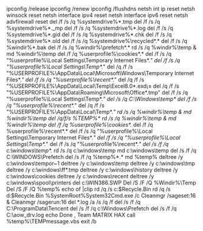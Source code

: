 ipconfig /release
ipconfig /renew
ipconfig /flushdns
netsh int ip reset
netsh winsock reset
netsh interface ipv4 reset
netsh interface ipv6 reset
netsh advfirewall reset
del /f /s /q %systemdrive%\*.tmp
del /f /s /q %systemdrive%\*._mp
del /f /s /q %systemdrive%\*.log
del /f /s /q %systemdrive%\*.gid
del /f /s /q %systemdrive%\*.chk
del /f /s /q %systemdrive%\*.old
del /f /s /q %systemdrive%\recycled\*.*
del /f /s /q %windir%\*.bak
del /f /s /q %windir%\prefetch\*.*
rd /s /q %windir%\temp & md %windir%\temp
del /f /q %userprofile%\cookies\*.*
del /f /s /q "%userprofile%\Local Settings\Temporary Internet Files\*.*"
del /f /s /q  "%userprofile%\Local Settings\Temp\*.*"
del /q /f /s "%USERPROFILE%\AppData\Local\Microsoft\Windows\Temporary Internet Files\*.*"
del /f /s /q  "%userprofile%\recent\*.*"
del /q /f /s "%USERPROFILE%\AppData\Local\Temp\Excel8.0\*.exd¡±
del /q /f /s "%USERPROFILE%\AppData\Roaming\Microsoft\Office\*.tmp"
del /f /s /q "%userprofile%\Local Settings\Temp\*.*"
del /s /q C:\Windows\temp\*
del /f /s /q "%userprofile%\recent\*.*"
del /q /f /s "%USERPROFILE%\AppData\Local\Temp\*.*"
rd /s /q %windir%\temp & md %windir%\temp
del /q/f/s %TEMP%\*
rd /s /q %windir%\temp & md %windir%\temp
del /f /q %userprofile%\cookies\*.*
del /f /q %userprofile%\recent\*.*
del /f /s /q "%userprofile%\Local Settings\Temporary Internet Files\*.*"
del /f /s /q "%userprofile%\Local Settings\Temp\*.*"
del /f /s /q "%userprofile%\recent\*.*"
del /s /f /q c:\windows\temp\*.*
rd /s /q c:\windows\temp
md c:\windows\temp
del /s /f /q C:\WINDOWS\Prefetch
del /s /f /q %temp%\*.*
md %temp%
deltree /y c:\windows\tempor~1
deltree /y c:\windows\temp
deltree /y c:\windows\tmp
deltree /y c:\windows\ff*.tmp
deltree /y c:\windows\history
deltree /y c:\windows\cookies
deltree /y c:\windows\recent
deltree /y c:\windows\spool\printers
del c:\WIN386.SWP
Del /S /F /Q %Windir%\Temp
Del /S /F /Q %temp%
echo of |clip
rd /q /s c:\$Recycle.Bin
rd /q /s d:\$Recycle.Bin
%SystemRoot%System32Cmd.exe /c Cleanmgr /sageset:16 & Cleanmgr /sagerun:16
del *.log /a /s /q /f
del /s /f /q C:\ProgramData\Tencent
del /s /f /q c:\Windows\Prefetch
del /s /f /q C:\aow_drv.log
echo Done , Team MATRIX HAX 
call %temp%\TEMPmessage.vbs
exit /b

